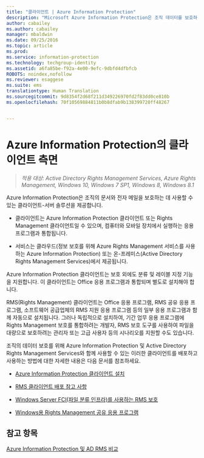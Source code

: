 ```yaml
---
title: "클라이언트 | Azure Information Protection"
description: "Microsoft Azure Information Protection은 조직 데이터를 보호하는 데 사용할 수 있는 클라이언트-서버 솔루션을 제공합니다. 클라이언트(Azure Information Protection 클라이언트 또는 Rights Management 클라이언트)는 컴퓨터와 모바일 장치에서 실행하는 응용 프로그램과 통합됩니다."
author: cabailey
ms.author: cabailey
manager: mbaldwin
ms.date: 09/25/2016
ms.topic: article
ms.prod: 
ms.service: information-protection
ms.technology: techgroup-identity
ms.assetid: a6fa85be-f92a-4e00-9efc-9dbfd4dfbfcb
ROBOTS: noindex,nofollow
ms.reviewer: esaggese
ms.suite: ems
translationtype: Human Translation
ms.sourcegitcommit: 9d8354f2d68f211d349226970fd2f83dd0ce810b
ms.openlocfilehash: 70f10569884811b0b8dfab9b138399720ff48267


---
```


# <a name="the-client-side-of-azure-information-protection"></a>Azure Information Protection의 클라이언트 측면

>*적용 대상: Active Directory Rights Management Services, Azure Rights Management, Windows 10, Windows 7 SP1, Windows 8, Windows 8.1*

Azure Information Protection은 조직의 문서와 전자 메일을 보호하는 데 사용할 수 있는 클라이언트-서버 솔루션을 제공합니다.

- 클라이언트는 Azure Information Protection 클라이언트 또는 Rights Management 클라이언트일 수 있으며, 컴퓨터와 모바일 장치에서 실행하는 응용 프로그램과 통합됩니다. 

- 서비스는 클라우드(정보 보호를 위해 Azure Rights Management 서비스를 사용하는 Azure Information Protection) 또는 온-프레미스(Active Directory Rights Management Services)에서 제공됩니다. 

Azure Information Protection 클라이언트는 보호 외에도 분류 및 레이블 지정 기능을 지원합니다. 이 클라이언트는 Office 응용 프로그램과 통합되며 별도로 설치해야 합니다.

RMS(Rights Management) 클라이언트는 Office 응용 프로그램, RMS 공유 응용 프로그램, 소프트웨어 공급업체의 RMS 지원 응용 프로그램 등의 일부 응용 프로그램과 함께 자동으로 설치됩니다. 그러나 독립적으로 설치하여, 기간 업무 응용 프로그램에 Rights Management 보호를 통합하려는 개발자, RMS 보호 도구를 사용하여 파일을 대량으로 보호하려는 관리자 또는 고급 사용자 등의 시나리오를 지원할 수도 있습니다.

조직의 데이터 보호를 위해 Azure Information Protection 및 Active Directory Rights Management Services와 함께 사용할 수 있는 이러한 클라이언트를 배포하고 사용하는 방법에 대한 자세한 내용은 다음 문서를 참조하세요.

- [Azure Information Protection 클라이언트 설치](info-protect-client.md)

- [RMS 클라이언트 배포 참고 사항](client-deployment-notes.md)

- [Windows Server FCI(파일 분류 인프라)를 사용하는 RMS 보호](configure-fci.md)

- [Windows용 Rights Management 공유 응용 프로그램](sharing-app-windows.md)


## <a name="see-also"></a>참고 항목
[Azure Information Protection 및 AD RMS 비교](../understand-explore/compare-azure-rms-ad-rms.md)



<!--HONumber=Nov16_HO2-->


